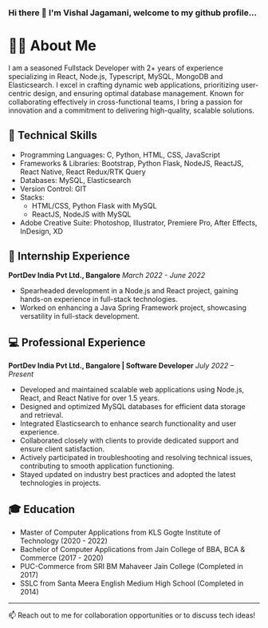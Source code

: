### Hi there 👋 I'm Vishal Jagamani, welcome to my github profile...
# 👨‍💻 About Me

I am a seasoned Fullstack Developer with 2+ years of experience specializing in React, Node.js, Typescript, MySQL, MongoDB and Elasticsearch. I excel in crafting dynamic web applications, prioritizing user-centric design, and ensuring optimal database management. Known for collaborating effectively in cross-functional teams, I bring a passion for innovation and a commitment to delivering high-quality, scalable solutions.

## 🚀 Technical Skills

- Programming Languages: C, Python, HTML, CSS, JavaScript
- Frameworks & Libraries: Bootstrap, Python Flask, NodeJS, ReactJS, React Native, React Redux/RTK Query
- Databases: MySQL, Elasticsearch
- Version Control: GIT
- Stacks:
  - HTML/CSS, Python Flask with MySQL
  - ReactJS, NodeJS with MySQL
- Adobe Creative Suite: Photoshop, Illustrator, Premiere Pro, After Effects, InDesign, XD

## 💼 Internship Experience

**PortDev India Pvt Ltd., Bangalore**
*March 2022 - June 2022*
- Spearheaded development in a Node.js and React project, gaining hands-on experience in full-stack technologies.
- Worked on enhancing a Java Spring Framework project, showcasing versatility in full-stack development.

## 💻 Professional Experience

**PortDev India Pvt Ltd., Bangalore | Software Developer**
*July 2022 – Present*
- Developed and maintained scalable web applications using Node.js, React, and React Native for over 1.5 years.
- Designed and optimized MySQL databases for efficient data storage and retrieval.
- Integrated Elasticsearch to enhance search functionality and user experience.
- Collaborated closely with clients to provide dedicated support and ensure client satisfaction.
- Actively participated in troubleshooting and resolving technical issues, contributing to smooth application functioning.
- Stayed updated on industry best practices and adopted the latest technologies in projects.

## 🎓 Education

- Master of Computer Applications from KLS Gogte Institute of Technology (2020 - 2022)
- Bachelor of Computer Applications from Jain College of BBA, BCA & Commerce (2017 - 2020)
- PUC-Commerce from SRI BM Mahaveer Jain College (Completed in 2017)
- SSLC from Santa Meera English Medium High School (Completed in 2014)

---

📫 Reach out to me for collaboration opportunities or to discuss tech ideas!


<!--
**vishal-jagamani/vishal-jagamani** is a ✨ _special_ ✨ repository because its `README.md` (this file) appears on your GitHub profile.

Here are some ideas to get you started

- 🔭 I’m currently working on ...
- 🌱 I’m currently learning ...
- 👯 I’m looking to collaborate on ...
- 🤔 I’m looking for help with ...
- 💬 Ask me about ...
- 📫 How to reach me: ...
- 😄 Pronouns: ...
- ⚡ Fun fact: ...
-->
